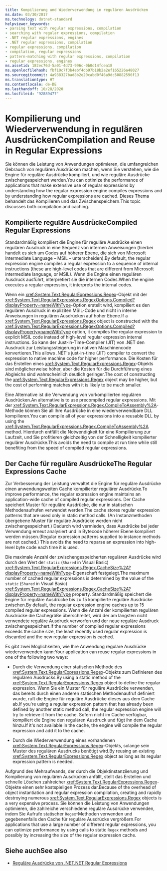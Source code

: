 ```yaml
---
title: Kompilierung und Wiederverwendung in regulären Ausdrücken
ms.date: 03/30/2017
ms.technology: dotnet-standard
helpviewer_keywords:
- parsing text with regular expressions, compilation
- searching with regular expressions, compilation
- .NET regular expressions, engines
- .NET regular expressions, compilation
- regular expressions, compilation
- compilation, regular expressions
- pattern-matching with regular expressions, compilation
- regular expressions, engines
ms.assetid: 182ec76d-5a01-4d73-996c-0b0d14fcea18
ms.openlocfilehash: fbf10c7f3b4ebf4db97b18b2a2ef165226a48027
ms.sourcegitcommit: 4a938327bad8b2e20cabd0f46a9dc50882596f13
ms.translationtype: HT
ms.contentlocale: de-DE
ms.lasthandoff: 10/28/2020
ms.locfileid: "92889477"
---
```

# <a name="compilation-and-reuse-in-regular-expressions"></a><span data-ttu-id="0f1c2-102">Kompilierung und Wiederverwendung in regulären Ausdrücken</span><span class="sxs-lookup"><span data-stu-id="0f1c2-102">Compilation and Reuse in Regular Expressions</span></span>
<span data-ttu-id="0f1c2-103">Sie können die Leistung von Anwendungen optimieren, die umfangreichen Gebrauch von regulären Ausdrücken machen, wenn Sie verstehen, wie die Engine für reguläre Ausdrücke kompiliert, und wie reguläre Ausdrücke zwischengespeichert werden.</span><span class="sxs-lookup"><span data-stu-id="0f1c2-103">You can optimize the performance of applications that make extensive use of regular expressions by understanding how the regular expression engine compiles expressions and by understanding how regular expressions are cached.</span></span> <span data-ttu-id="0f1c2-104">Dieses Thema behandelt das Kompilieren und das Zwischenspeichern.</span><span class="sxs-lookup"><span data-stu-id="0f1c2-104">This topic discusses both compilation and caching.</span></span>  
  
## <a name="compiled-regular-expressions"></a><span data-ttu-id="0f1c2-105">Kompilierte reguläre Ausdrücke</span><span class="sxs-lookup"><span data-stu-id="0f1c2-105">Compiled Regular Expressions</span></span>  
 <span data-ttu-id="0f1c2-106">Standardmäßig kompiliert die Engine für reguläre Ausdrücke einen regulären Ausdruck in eine Sequenz von internen Anweisungen (hierbei handelt es sich um Codes auf höherer Ebene, die sich von Microsoft Intermediate Language – MSIL – unterscheiden).</span><span class="sxs-lookup"><span data-stu-id="0f1c2-106">By default, the regular expression engine compiles a regular expression to a sequence of internal instructions (these are high-level codes that are different from Microsoft intermediate language, or MSIL).</span></span> <span data-ttu-id="0f1c2-107">Wenn die Engine einen regulären Ausdruck ausführt, interpretiert sie die internen Codes.</span><span class="sxs-lookup"><span data-stu-id="0f1c2-107">When the engine executes a regular expression, it interprets the internal codes.</span></span>  
  
 <span data-ttu-id="0f1c2-108">Wenn ein <xref:System.Text.RegularExpressions.Regex>-Objekt mit der <xref:System.Text.RegularExpressions.RegexOptions.Compiled?displayProperty=nameWithType>-Option erstellt wird, kompiliert es den regulären Ausdruck in expliziten MSIL-Code und nicht in interne Anweisungen in regulären Ausdrücken auf hoher Ebene.</span><span class="sxs-lookup"><span data-stu-id="0f1c2-108">If a <xref:System.Text.RegularExpressions.Regex> object is constructed with the <xref:System.Text.RegularExpressions.RegexOptions.Compiled?displayProperty=nameWithType> option, it compiles the regular expression to explicit MSIL code instead of high-level regular expression internal instructions.</span></span> <span data-ttu-id="0f1c2-109">So kann der Just-in-Time-Compiler (JIT) von .NET den Ausdruck zur Leistungssteigerung in nativen Maschinencode konvertieren.</span><span class="sxs-lookup"><span data-stu-id="0f1c2-109">This allows .NET's just-in-time (JIT) compiler to convert the expression to native machine code for higher performance.</span></span>  <span data-ttu-id="0f1c2-110">Die Kosten für das Erstellen eines <xref:System.Text.RegularExpressions.Regex>-Objekts sind möglicherweise höher, aber die Kosten für die Durchführung eines Abgleichs sind wahrscheinlich deutlich geringer.</span><span class="sxs-lookup"><span data-stu-id="0f1c2-110">The cost of constructing the <xref:System.Text.RegularExpressions.Regex> object may be higher, but the cost of performing matches with it is likely to be much smaller.</span></span>

 <span data-ttu-id="0f1c2-111">Eine Alternative ist die Verwendung von vorkompilierten regulären Ausdrücken.</span><span class="sxs-lookup"><span data-stu-id="0f1c2-111">An alternative is to use precompiled regular expressions.</span></span> <span data-ttu-id="0f1c2-112">Mit der <xref:System.Text.RegularExpressions.Regex.CompileToAssembly%2A>-Methode können Sie all Ihre Ausdrücke in eine wiederverwendbare DLL kompilieren.</span><span class="sxs-lookup"><span data-stu-id="0f1c2-112">You can compile all of your expressions into a reusable DLL by using the <xref:System.Text.RegularExpressions.Regex.CompileToAssembly%2A> method.</span></span> <span data-ttu-id="0f1c2-113">Hierdurch entfällt die Notwendigkeit für eine Kompilierung zur Laufzeit, und Sie profitieren gleichzeitig von der Schnelligkeit kompilierter regulärer Ausdrücke.</span><span class="sxs-lookup"><span data-stu-id="0f1c2-113">This avoids the need to compile at run time while still benefiting from the speed of compiled regular expressions.</span></span>  
  
## <a name="the-regular-expressions-cache"></a><span data-ttu-id="0f1c2-114">Der Cache für reguläre Ausdrücke</span><span class="sxs-lookup"><span data-stu-id="0f1c2-114">The Regular Expressions Cache</span></span>  
 <span data-ttu-id="0f1c2-115">Zur Verbesserung der Leistung verwaltet die Engine für reguläre Ausdrücke einen anwendungsweiten Cache kompilierter regulärer Ausdrücke.</span><span class="sxs-lookup"><span data-stu-id="0f1c2-115">To improve performance, the regular expression engine maintains an application-wide cache of compiled regular expressions.</span></span> <span data-ttu-id="0f1c2-116">Der Cache speichert Muster für reguläre Ausdrücke, die nur in statischen Methodenaufrufen verwendet werden.</span><span class="sxs-lookup"><span data-stu-id="0f1c2-116">The cache stores regular expression patterns that are used only in static method calls.</span></span> <span data-ttu-id="0f1c2-117">(An Instanzmethoden übergebene Muster für reguläre Ausdrücke werden nicht zwischengespeichert.) Dadurch wird vermieden, dass Ausdrücke bei jeder Verwendung erneut analysiert und in Bytecode höherer Ebene kompiliert werden müssen.</span><span class="sxs-lookup"><span data-stu-id="0f1c2-117">(Regular expression patterns supplied to instance methods are not cached.) This avoids the need to reparse an expression into high-level byte code each time it is used.</span></span>  
  
 <span data-ttu-id="0f1c2-118">Die maximale Anzahl der zwischengespeicherten regulären Ausdrücke wird durch den Wert der `static` (`Shared` in Visual Basic) <xref:System.Text.RegularExpressions.Regex.CacheSize%2A?displayProperty=nameWithType>-Eigenschaft festgelegt.</span><span class="sxs-lookup"><span data-stu-id="0f1c2-118">The maximum number of cached regular expressions is determined by the value of the `static` (`Shared` in Visual Basic) <xref:System.Text.RegularExpressions.Regex.CacheSize%2A?displayProperty=nameWithType> property.</span></span> <span data-ttu-id="0f1c2-119">Standardmäßig speichert die Engine für reguläre Ausdrücke bis zu 15 kompilierte reguläre Ausdrücke zwischen.</span><span class="sxs-lookup"><span data-stu-id="0f1c2-119">By default, the regular expression engine caches up to 15 compiled regular expressions.</span></span> <span data-ttu-id="0f1c2-120">Wenn die Anzahl der kompilierten regulären Ausdrücke die Cachegröße überschreitet, wird der am längsten nicht verwendete reguläre Ausdruck verworfen und der neue reguläre Ausdruck zwischengespeichert.</span><span class="sxs-lookup"><span data-stu-id="0f1c2-120">If the number of compiled regular expressions exceeds the cache size, the least recently used regular expression is discarded and the new regular expression is cached.</span></span>  
  
 <span data-ttu-id="0f1c2-121">Es gibt zwei Möglichkeiten, wie Ihre Anwendung reguläre Ausdrücke wiederverwenden kann:</span><span class="sxs-lookup"><span data-stu-id="0f1c2-121">Your application can reuse regular expressions in one of the following two ways:</span></span>  
  
- <span data-ttu-id="0f1c2-122">Durch die Verwendung einer statischen Methode des <xref:System.Text.RegularExpressions.Regex>-Objekts zum Definieren des regulären Ausdrucks.</span><span class="sxs-lookup"><span data-stu-id="0f1c2-122">By using a static method of the <xref:System.Text.RegularExpressions.Regex> object to define the regular expression.</span></span> <span data-ttu-id="0f1c2-123">Wenn Sie ein Muster für reguläre Ausdrücke verwenden, das bereits durch einen anderen statischen Methodenaufruf definiert wurde, ruft die Engine für reguläre Ausdrücke dieses aus dem Cache ab.</span><span class="sxs-lookup"><span data-stu-id="0f1c2-123">If you're using a regular expression pattern that has already been defined by another static method call, the regular expression engine will try to retrieve it from the cache.</span></span> <span data-ttu-id="0f1c2-124">Sofern nicht im Cache verfügbar, kompiliert die Engine den regulären Ausdruck und fügt ihn dem Cache hinzu.</span><span class="sxs-lookup"><span data-stu-id="0f1c2-124">If it's not available in the cache, the engine will compile the regular expression and add it to the cache.</span></span>
  
- <span data-ttu-id="0f1c2-125">Durch die Wiederverwendung eines vorhandenen <xref:System.Text.RegularExpressions.Regex>-Objekts, solange sein Muster des regulären Ausdrucks benötigt wird.</span><span class="sxs-lookup"><span data-stu-id="0f1c2-125">By reusing an existing <xref:System.Text.RegularExpressions.Regex> object as long as its regular expression pattern is needed.</span></span>  
  
 <span data-ttu-id="0f1c2-126">Aufgrund des Mehraufwands, der durch die Objektinstanziierung und Kompilierung von regulären Ausdrücken anfällt, stellt das Erstellen und schnelle Löschen zahlreicher <xref:System.Text.RegularExpressions.Regex>-Objekte einen sehr kostspieligen Prozess dar.</span><span class="sxs-lookup"><span data-stu-id="0f1c2-126">Because of the overhead of object instantiation and regular expression compilation, creating and rapidly destroying numerous <xref:System.Text.RegularExpressions.Regex> objects is a very expensive process.</span></span> <span data-ttu-id="0f1c2-127">Sie können die Leistung von Anwendungen optimieren, die zahlreiche verschiedene reguläre Ausdrücke verwenden, indem Sie Aufrufe statischer `Regex`-Methoden verwenden und gegebenenfalls den Cache für reguläre Ausdrücke vergrößern.</span><span class="sxs-lookup"><span data-stu-id="0f1c2-127">For applications that use a large number of different regular expressions, you can optimize performance by using calls to static `Regex` methods and possibly by increasing the size of the regular expression cache.</span></span>  
  
## <a name="see-also"></a><span data-ttu-id="0f1c2-128">Siehe auch</span><span class="sxs-lookup"><span data-stu-id="0f1c2-128">See also</span></span>

- [<span data-ttu-id="0f1c2-129">Reguläre Ausdrücke von .NET</span><span class="sxs-lookup"><span data-stu-id="0f1c2-129">.NET Regular Expressions</span></span>](regular-expressions.md)
